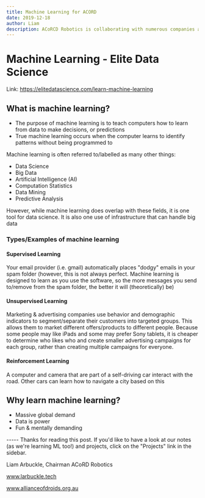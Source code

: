 ```yaml
---
title: Machine Learning for ACORD
date: 2019-12-18
author: Liam
description: ACoRCD Robotics is collaborating with numerous companies and organisations to create software with high-level machine learning capabilities. Here's how we're doing it!
---
```




# Machine Learning - Elite Data Science

Link: https://elitedatascience.com/learn-machine-learning



## What is machine learning?

* The purpose of machine learning is to teach computers how to learn from data to make decisions, or predictions
* True machine learning occurs when the computer learns to identify patterns without being programmed to

Machine learning is often referred to/labelled as many other things:

* Data Science
* Big Data
* Artificial Intelligence (AI)
* Computation Statistics
* Data Mining
* Predictive Analysis

However, while machine learning does overlap with these fields, it is one tool for data science. It is also one use of infrastructure that can handle big data

### Types/Examples of machine learning

#### Supervised Learning

Your email provider (i.e. gmail) automatically places "dodgy" emails in your spam folder (however, this is not always perfect. Machine learning is designed to learn as you use the software, so the more messages you send to/remove from the spam folder, the better it will (theoretically) be)

#### Unsupervised Learning

Marketing & advertising companies use behavior and demographic indicators to segment/separate their customers into targeted groups. This allows them to market different offers/products to different people. Because some people may like iPads and some may prefer Sony tablets, it is cheaper to determine who likes who and create smaller advertising campaigns for each group, rather than creating multiple campaigns for everyone.

#### Reinforcement Learning

A computer and camera that are part of a self-driving car interact with the road. Other cars can learn how to navigate a city based on this



## Why learn machine learning?

* Massive global demand
* Data is power
* Fun & mentally demanding



----- Thanks for reading this post. If you'd like to have a look at our notes (as we're learning ML too!) and projects, click on the "Projects" link in the sidebar. 

Liam Arbuckle, Chairman ACoRD Robotics

www.larbuckle.tech

www.allianceofdroids.org.au